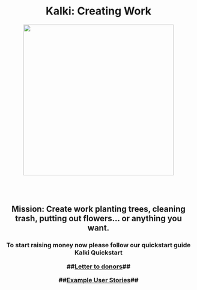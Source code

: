 

<!-- TODO LIST

- ADD page jumps:

<h2 id="tips">Useful Tips Section</h2>
Then, add a link to the bookmark ("Useful Tips Section"), from within the same page:

<a href="#tips">Visit the Useful Tips Section</a>




-->





<link href="https://fonts.googleapis.com/css?family=Raleway" rel="stylesheet">

<h1 align="center"> Kalki: Creating Work</h1>

<p align="center">
<img src="https://i.imgur.com/cAgNsHV.jpg" height="400vh" width="auto">
</p>

<br><br>

<h2 align="center">Mission: Create work planting trees, cleaning trash, putting out flowers... or anything you want.</h2>  <h3 align="center">

To start raising money now please follow our quickstart guide Kalki Quickstart

##[Letter to donors](https://medium.com/@frodonomics/kalki-letter-to-donors-986f48c311f1)##


##[Example User Stories](https://medium.com/@frodonomics/kalki-user-stories-e6db7762924e)##

















